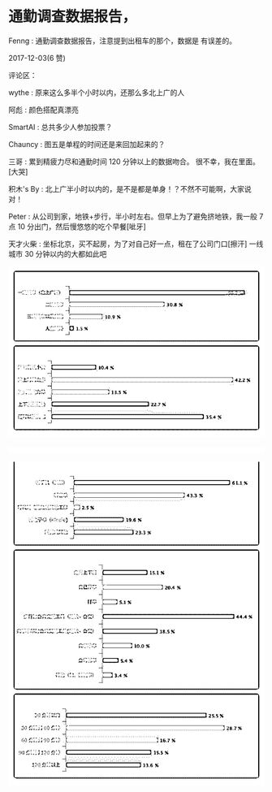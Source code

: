 # 通勤调查数据报告，

Fenng : 通勤调查数据报告，注意提到出租车的那个，数据是 有误差的。

2017-12-03(6 赞)

评论区：

wythe : 原来这么多半个小时以内，还那么多北上广的人

阿彪 : 颜色搭配真漂亮

SmartAI : 总共多少人参加投票？

Chauncy : 图五是单程的时间还是来回加起来的？

三哥 : 累到精疲力尽和通勤时间 120 分钟以上的数据吻合。 很不幸，我在里面。[大哭]

积木's By : 北上广半小时以内的，是不是都是单身！？不然不可能啊，大家说对！

Peter : 从公司到家，地铁+步行，半小时左右。但早上为了避免挤地铁，我一般 7 点 10 分出门，然后慢悠悠的吃个早餐[呲牙]

天才火柴 : 坐标北京，买不起房，为了对自己好一点，租在了公司门口[擦汗] 一线城市 30 分钟以内的大都如此吧

![image](img/Image_049.png)

![image](img/Image_050.png)

![image](img/Image_051.png)